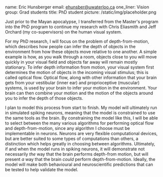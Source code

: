 name: Eric Hunsberger
email: ehunsber@uwaterloo.ca
one_liner: Vision
group: Grad students
title: PhD student
picture: /static/img/placeholder.png

Just prior to the Mayan apocalypse,
I transferred from the Master's program into the PhD program
to continue my research
with Chris Eliasmith and Jeff Orchard (my co-supervisors)
on the human visual system.

For my PhD research, I will focus on the problem of depth-from-motion,
which describes how people can infer the depth of objects in the environment
from how these objects move relative to one another.
A simple example is how, as you walk through a room,
objects close to you will move quickly in your visual field
and objects far away will remain mostly stationary.
To infer depth information from motion,
your visual system first determines the motion
of objects in the incoming visual stimulus;
this is called optical flow.
Optical flow, along with other information that your brain
gets from your vestibular (inner ear) and proprioceptive (muscular) systems,
is used by your brain to infer your motion in the environment.
Your brain can then combine your motion and the motion of the objects
around you to infer the depth of those objects.

I plan to model this process from start to finish.
My model will ultimately run in simulated spiking neurons,
meaning that the model is constrained to use the same tools as the brain.
By constraining the model like this,
I will be able to select between the many various algorithms
for performing optical flow and depth-from-motion,
since any algorithm I choose must be implementable in neurons.
Neurons are very flexible computational devices,
but are better suited to some types of computations than others,
a distinction which helps greatly in choosing between algorithms.
Ultimately, if and when the model runs in spiking neurons,
it will demonstrate not necessarily *the* way that the brain performs
depth-from motion, but will present *a* way that the brain *could*
perform depth-from-motion.
Ideally, the model will make both behavioural and neuroscientific
predictions that can be tested to help validate the model.
